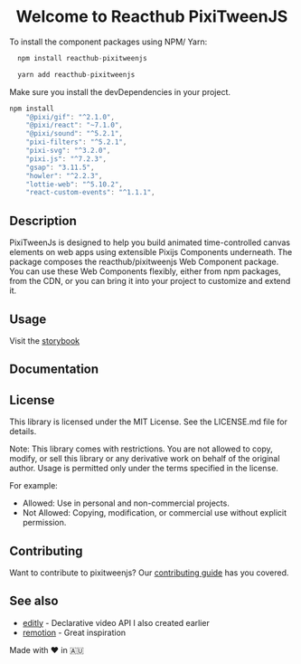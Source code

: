 <h1 align="center">
  Welcome to Reacthub PixiTweenJS
</h1>

To install the component packages using NPM/ Yarn:

```js
  npm install reacthub-pixitweenjs
```

```js
  yarn add reacthub-pixitweenjs
```

Make sure you install the devDependencies in your project.

```js
npm install
    "@pixi/gif": "^2.1.0",
    "@pixi/react": "~7.1.0",
    "@pixi/sound": "^5.2.1",
    "pixi-filters": "^5.2.1",
    "pixi-svg": "^3.2.0",
    "pixi.js": "^7.2.3",
    "gsap": "3.11.5",
    "howler": "^2.2.3",
    "lottie-web": "^5.10.2",
    "react-custom-events": "^1.1.1",
```

## Description

PixiTweenJs is designed to help you build animated time-controlled canvas elements on web apps using extensible Pixijs Components underneath. The package composes the reacthub/pixitweenjs Web Component package. You can use these Web Components flexibly, either from npm packages, from the CDN, or you can bring it into your project to customize and extend it.

## Usage

Visit the [storybook](https://64b9d71094fa7aed0c7291cf-bpnkkrlkgw.chromatic.com)

## Documentation

## License

This library is licensed under the MIT License. See the LICENSE.md file for details.

Note: This library comes with restrictions. You are not allowed to copy, modify, or sell this library or any derivative work on behalf of the original author. Usage is permitted only under the terms specified in the license.

For example:

- Allowed: Use in personal and non-commercial projects.
- Not Allowed: Copying, modification, or commercial use without explicit permission.

## Contributing

Want to contribute to pixitweenjs? Our [contributing guide](Contribution.md) has you covered.

## See also

- [editly](https://github.com/mifi/editly) - Declarative video API I also created earlier
- [remotion](https://github.com/remotion-dev/remotion) - Great inspiration

Made with ❤️ in 🇦🇺
